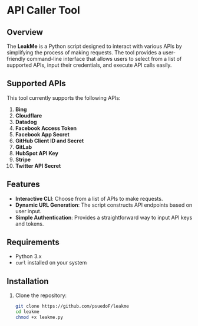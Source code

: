 # API Caller Tool

## Overview

The **LeakMe** is a Python script designed to interact with various APIs by simplifying the process of making requests. The tool provides a user-friendly command-line interface that allows users to select from a list of supported APIs, input their credentials, and execute API calls easily.

## Supported APIs

This tool currently supports the following APIs:

1. **Bing**
2. **Cloudflare**
3. **Datadog**
4. **Facebook Access Token**
5. **Facebook App Secret**
6. **GitHub Client ID and Secret**
7. **GitLab**
8. **HubSpot API Key**
9. **Stripe**
10. **Twitter API Secret**

## Features

- **Interactive CLI**: Choose from a list of APIs to make requests.
- **Dynamic URL Generation**: The script constructs API endpoints based on user input.
- **Simple Authentication**: Provides a straightforward way to input API keys and tokens.

## Requirements

- Python 3.x
- `curl` installed on your system

## Installation

1. Clone the repository:
   ```bash
   git clone https://github.com/psuedoF/leakme
   cd leakme
   chmod +x leakme.py
